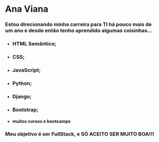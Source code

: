 # Ana Viana



### Estou direcionando minha carreira para TI há pouco mais de um ano e desde então tenho aprendido algumas coisinhas...

- ### HTML Semântico;

- ### CSS;

- ### JavaScript;

- ### Python;

- ### Django;

- ### Bootstrap;

-  #### muitos cursos e bootcamps



### Meu objetivo é ser FullStack, e SÓ ACEITO SER MUITO BOA!!!



